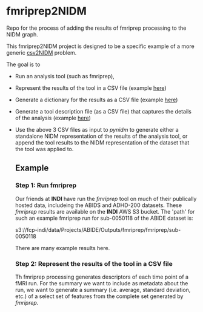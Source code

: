 # fmriprep2NIDM
Repo for the process of adding the results of fmriprep processing to the NIDM graph.

This fmriprep2NIDM project is designed to be a specific example of a more generic [csv2NIDM](https://github.com/incf-nidash/PyNIDM?tab=readme-ov-file#csv-file-to-nidm-conversion) problem.

The goal is to 
* Run an analysis tool (such as fmriprep),
* Represent the results of the tool in a CSV file (example [here](CSVs/ABIDE_fmriprep_results_v2.csv))
* Generate a dictionary for the results as a CSV file (example [here](CSVs/fmriprep_data_dictionary_v3.csv))
* Generate a tool description file (as a CSV file) that captures the details of the analysis (example [here]())
* Use the above 3 CSV files as input to *pynidm* to generate either a standalone NIDM representation of the results
  of the analysis tool, or append the tool results to the NIDM representation of the dataset that the tool was applied to.

  ## Example
  ### Step 1: Run fmriprep
  Our friends at **INDI** have run the *fmriprep* tool on much of their publically hosted data, includeing the ABIDS and
  ADHD-200 datasets. These *fmriprep* results are available on the **INDI** AWS S3 bucket. The 'path' for such an
  example fmriprep run for sub-0050118 of the ABIDE dataset is:

  s3://fcp-indi/data/Projects/ABIDE/Outputs/fmriprep/fmriprep/sub-0050118

  There are many example results here.

  ### Step 2: Represent the results of the tool in a CSV file
  Th fmriprep processing generates descriptors of each time point of a fMRI run. For the summary we want to include
  as metadata about the run, we want to generate a summary (i.e. average, standard deviation, etc.) of a select set
  of features from the complete set generated by *fmriprep*.

  
  
